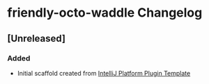 <!-- Keep a Changelog guide -> https://keepachangelog.com -->

# friendly-octo-waddle Changelog

## [Unreleased]
### Added
- Initial scaffold created from [IntelliJ Platform Plugin Template](https://github.com/JetBrains/intellij-platform-plugin-template)
